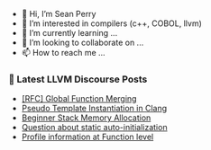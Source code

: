 - 👋 Hi, I’m Sean Perry
- 👀 I’m interested in compilers (c++, COBOL, llvm)
- 🌱 I’m currently learning ...
- 💞️ I’m looking to collaborate on ...
- 📫 How to reach me ...

<!---
s66perry/s66perry is a ✨ special ✨ repository because its `README.md` (this file) appears on your GitHub profile.
You can click the Preview link to take a look at your changes.
--->
### 📕 Latest LLVM Discourse Posts

<!-- DISCOURSE-LLVM:START -->
- [[RFC] Global Function Merging](https://discourse.llvm.org/t/rfc-global-function-merging/82608#post_6)
- [Pseudo Template Instantiation in Clang](https://discourse.llvm.org/t/pseudo-template-instantiation-in-clang/81406#post_15)
- [Beginner Stack Memory Allocation](https://discourse.llvm.org/t/beginner-stack-memory-allocation/83042#post_5)
- [Question about static auto-initialization](https://discourse.llvm.org/t/question-about-static-auto-initialization/83177#post_3)
- [Profile information at Function level](https://discourse.llvm.org/t/profile-information-at-function-level/83178#post_1)
<!-- DISCOURSE-LLVM:END -->
